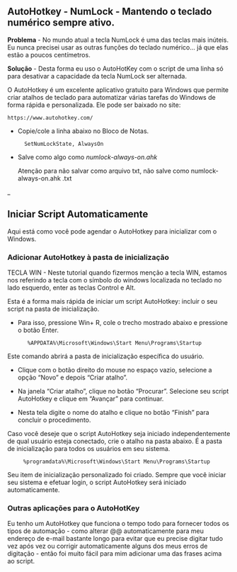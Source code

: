 
## AutoHotkey - NumLock - Mantendo o teclado numérico sempre ativo.

**Problema** -   No mundo atual a tecla NumLock é uma das teclas mais inúteis. Eu nunca precisei usar as outras funções do teclado numérico... já que elas estão a poucos centímetros.



**Solução** -   Desta forma eu uso o AutoHotKey com o script de uma linha só para desativar a capacidade da tecla NumLock ser alternada.

O AutoHotkey é um excelente aplicativo gratuito para Windows que permite criar atalhos de teclado para automatizar várias tarefas do Windows de forma rápida e personalizada. Ele pode ser baixado no site:

	https://www.autohotkey.com/


* Copie/cole a linha abaixo no Bloco de Notas.

 		SetNumLockState, AlwaysOn 

* Salve como algo como *numlock-always-on.ahk*

    Atenção para não salvar como arquivo txt, não salve como numlock-always-on.ahk .txt


_

## Iniciar Script Automaticamente
Aqui está como você pode agendar o AutoHotkey para inicializar com o Windows.
 
### Adicionar AutoHotkey à pasta de inicialização


TECLA WIN - Neste tutorial quando fizermos menção a tecla WIN, estamos nos referindo a tecla com o símbolo do windows localizada no teclado no lado esquerdo, enter as teclas Control e Alt.

Esta é a forma mais rápida de iniciar um script AutoHotkey: incluir o seu script na pasta de inicialização. 

* Para isso, pressione Win+ R, cole o trecho mostrado abaixo e pressione o botão Enter.


         %APPDATA%\Microsoft\Windows\Start Menu\Programs\Startup


Este comando abrirá a pasta de inicialização específica do usuário. 


* Clique com o botão direito do mouse no espaço vazio, selecione a opção “Novo” e depois “Criar atalho”.

* Na janela “Criar atalho”, clique no botão “Procurar”. Selecione seu script AutoHotkey e clique em “Avançar” para continuar.

* Nesta tela digite o nome do atalho e clique no botão “Finish” para concluir o procedimento.
 

Caso você deseje que o script AutoHotkey seja iniciado independentemente de qual usuário esteja conectado, crie o atalho na pasta abaixo. É a pasta de inicialização para todos os usuários em seu sistema.


         %programdata%\Microsoft\Windows\Start Menu\Programs\Startup
		 

Seu item de inicialização personalizado foi criado. Sempre que você iniciar seu sistema e efetuar login, o script AutoHotkey será iniciado automaticamente.


### Outras aplicações para o AutoHotKey 
Eu tenho um AutoHotkey que funciona o tempo todo para fornecer todos os tipos de automação - como alterar @@ automaticamente para meu endereço de e-mail bastante longo para evitar que eu precise digitar tudo vez após vez ou corrigir automaticamente alguns dos meus erros de digitação - então foi muito fácil para mim adicionar uma das frases acima ao script.

